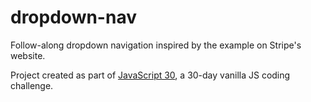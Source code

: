 # dropdown-nav

Follow-along dropdown navigation inspired by the example on Stripe's website.

Project created as part of [JavaScript 30](https://javascript30.com/), a 30-day vanilla JS coding challenge.
